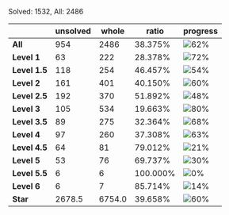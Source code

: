 Solved: 1532, All: 2486

| |unsolved|whole|ratio|progress|
|----|----|----|----|----|
|**All**| 954 | 2486 | 38.375%| ![62%](https://progress-bar.dev/62?title=All) |
|**Level 1**| 63 | 222 | 28.378%| ![72%](https://progress-bar.dev/72?title=Level+1++)|
|**Level 1.5**| 118 | 254 | 46.457%| ![54%](https://progress-bar.dev/54?title=Level+1.5)|
|**Level 2**| 161 | 401 | 40.150%| ![60%](https://progress-bar.dev/60?title=Level+2++)|
|**Level 2.5**| 192 | 370 | 51.892%| ![48%](https://progress-bar.dev/48?title=Level+2.5)|
|**Level 3**| 105 | 534 | 19.663%| ![80%](https://progress-bar.dev/80?title=Level+3++)|
|**Level 3.5**| 89 | 275 | 32.364%| ![68%](https://progress-bar.dev/68?title=Level+3.5)|
|**Level 4**| 97 | 260 | 37.308%| ![63%](https://progress-bar.dev/63?title=Level+4++)|
|**Level 4.5**| 64 | 81 | 79.012%| ![21%](https://progress-bar.dev/21?title=Level+4.5)|
|**Level 5**| 53 | 76 | 69.737%| ![30%](https://progress-bar.dev/30?title=Level+5++)|
|**Level 5.5**| 6 | 6 | 100.000%| ![0%](https://progress-bar.dev/0?title=Level+5.5)|
|**Level 6**| 6 | 7 | 85.714%| ![14%](https://progress-bar.dev/14?title=Level+6++)|
|**Star**|2678.5 | 6754.0 |39.658%| ![60%](https://progress-bar.dev/60?title=Star) |
